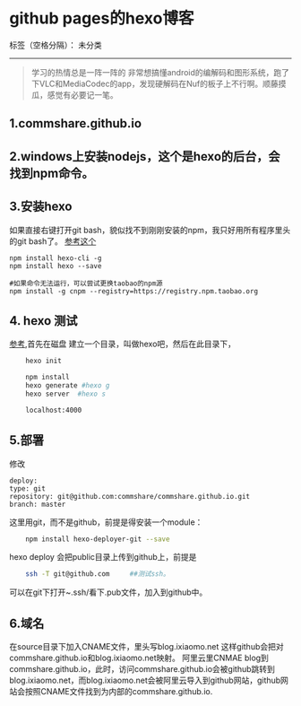 # github pages的hexo博客

标签（空格分隔）： 未分类

---

>学习的热情总是一阵一阵的
>非常想搞懂android的编解码和图形系统，跑了下VLC和MediaCodec的app，发现硬解码在Nuf的板子上不行啊。顺藤摸瓜，感觉有必要记一笔。

## 1.commshare.github.io
## 2.windows上安装nodejs，这个是hexo的后台，会找到npm命令。
## 3.安装hexo
如果直接右键打开git bash，貌似找不到刚刚安装的npm，我只好用所有程序里头的git bash了。
[参考这个](http://wsgzao.github.io/post/hexo-guide/)

    npm install hexo-cli -g
    npm install hexo --save

    #如果命令无法运行，可以尝试更换taobao的npm源
    npm install -g cnpm --registry=https://registry.npm.taobao.org

## 4. hexo 测试
[参考](http://www.cnblogs.com/liulangmao/p/4323064.html),首先在磁盘
建立一个目录，叫做hexo吧，然后在此目录下，
``` bash
    hexo init

    npm install
    hexo generate #hexo g
    hexo server  #hexo s

    localhost:4000
```
## 5.部署
修改

    deploy:
    type: git
    repository: git@github.com:commshare/commshare.github.io.git
    branch: master
这里用git，而不是github，前提是得安装一个module： 
``` bash
    npm install hexo-deployer-git --save
```
hexo deploy 会把public目录上传到github上，前提是
``` bash
    ssh -T git@github.com     ##测试ssh。
```
可以在git下打开~.ssh/看下.pub文件，加入到github中。
## 6.域名
在source目录下加入CNAME文件，里头写blog.ixiaomo.net
这样github会把对commshare.github.io和blog.ixiaomo.net映射。
阿里云里CNMAE blog到commshare.github.io，此时，访问commshare.github.io会被github跳转到blog.ixiaomo.net，而blog.ixiaomo.net会被阿里云导入到github网站，github网站会按照CNAME文件找到为内部的commshare.github.io.





